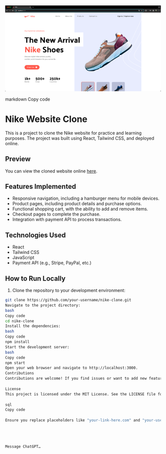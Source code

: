 ![Nike Website Clone](NikePrint1.png)

markdown
Copy code
# Nike Website Clone

This is a project to clone the Nike website for practice and learning purposes. The project was built using React, Tailwind CSS, and deployed online.

## Preview

You can view the cloned website online [here](https://your-link-here.com).

## Features Implemented

- Responsive navigation, including a hamburger menu for mobile devices.
- Product pages, including product details and purchase options.
- Functional shopping cart, with the ability to add and remove items.
- Checkout pages to complete the purchase.
- Integration with payment API to process transactions.

## Technologies Used

- React
- Tailwind CSS
- JavaScript
- Payment API (e.g., Stripe, PayPal, etc.)

## How to Run Locally

1. Clone the repository to your development environment:

```bash
git clone https://github.com/your-username/nike-clone.git
Navigate to the project directory:
bash
Copy code
cd nike-clone
Install the dependencies:
bash
Copy code
npm install
Start the development server:
bash
Copy code
npm start
Open your web browser and navigate to http://localhost:3000.
Contributions
Contributions are welcome! If you find issues or want to add new features, feel free to open an issue or send a pull request.

License
This project is licensed under the MIT License. See the LICENSE file for more details.

sql
Copy code

Ensure you replace placeholders like "your-link-here.com" and "your-username" with your actual links and information.




Message ChatGPT…

